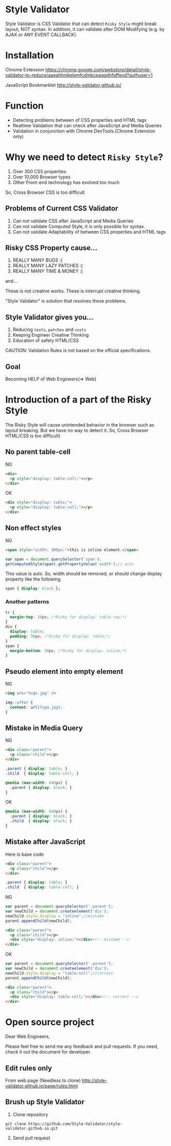 
Style Validator
============================

Style Validator is CSS Validator that can detect `Risky Style` might break layout, NOT syntax. In addition, it can validate after DOM Modifying (e.g. by AJAX or ANY EVENT CALLBACK).

# Installation

Chrome Extension
https://chrome.google.com/webstore/detail/style-validator-to-reduce/aaeahhnjkelemfcdmkcpaggdhfaffeod?authuser=1

JavaScript Bookmarklet
http://style-validator.github.io/

# Function

- Detecting problems between of CSS properties and HTML tags
- Realtime Validation that can check after JavaScript and Media Queries
- Validation in conjunction with Chrome DevTools.(Chrome Extension only)

# Why we need to detect `Risky Style`?

1. Over 300 CSS properties
2. Over 10,000 Browser types
3. Other Front-end technology has evolved too much

So, Cross Browser CSS is too difficult

## Problems of Current CSS Validator

1. Can not validate CSS after JavaScript and Media Queries
2. Can not validate Computed Style, it is only possible for syntax.
3. Can not validate Adaptability of between CSS properties and HTML tags

## Risky CSS Property cause...

1. REALLY MANY BUGS :(
2. REALLY MANY LAZY PATCHES :(
3. REALLY MANY TIME & MONEY :(

and...

These is not creative works.
These is interrupt creative thinking.

"Style Validator" is solution that resolves these problems.

## Style Validator gives you...

1. Reducing `tests`, `patches` and `costs`
2. Keeping Engineer Creative Thinking
3. Education of safety HTML/CSS

CAUTION: Validation Rules is not based on the official specifications.

## Goal

Becoming HELP of Web Engineers(=> Web)


# Introduction of a part of the Risky Style

The Risky Style will cause unintended behavior in the browser such as layout breaking. But we have no way to detect it. So, Cross Browser HTML/CSS is too difficult)

## No parent table-cell

NG
```html
<div>
  <p style="display: table-cell;"></p>
</div>
```
OK
```html
<div style="display: table;">
  <p style="display: table-cell;"></p>
</div>
```
## Non effect styles

NG
```html
<span style="width: 300px;">this is inline element.</span>
```
```js
var span = document.querySelector('span');
getComputedStyle(span).getPropertyValue('width');// auto
```
This value is auto. So, width should be removed, or should change display property like the following.

```css
span { display: block };
```

### Another patterns

```css
tr {
  margin-top: 30px; /*Risky for display: table-row;*/
}
div {
  display: table;
  padding: 30px; /*Risky for display: table;*/
}
span {
  margin-bottom: 30px; /*Risky for display: inline;*/
}
```

## Pseudo element into empty element

NG
```html
<img src="hoge.jpg" />
```
```css
img::after {
  content: url(fuga.jpg);
}
```

## Mistake in Media Query

NG
```html
<div class="parent">
  <p class="child"></p>
</div>
```
```css
.parent { display: table; }
.child  { display: table-cell; }

@media (max-width: 640px) {
  .parent { display: block; }
}
```

OK
```css
@media (max-width: 640px) {
  .parent { display: block; }
  .child  { display: block; }
}
```

## Mistake after JavaScript

Here is base code
```html
<div class="parent">
  <p class="child"></p>
</div>
```
```css
.parent { display: table; }
.child  { display: table-cell; }
```

NG
```js
var parent = document.querySelector('.parent');
var newChild = document.createelement('div');
newChild.style.display = "inline";//mistake
parent.appendChild(newChild);
```
```html
<div class="parent">
  <p class="child"></p>
  <div style="display: inline;"></div><!-- mistake -->
</div>
```

OK
```js
var parent = document.querySelector('.parent');
var newChild = document.createelement('div');
newChild.style.display = "table-cell";//correct
parent.appendChild(newChild);
```
```html
<div class="parent">
  <p class="child"></p>
  <div style="display: table-cell;"></div><!-- correct -->
</div>
```

# Open source project

Dear Web Engineers,

Please feel free to send me any feedback and pull requests.
If you need, check it out the document for developer.

## Edit rules only

From web page (Needless to clone)
http://style-validator.github.io/page/rules.html

## Brush up Style Validator

1. Clone repository
```
git clone https://github.com/Style-Validator/style-validator.github.io.git
```
2. Send pull request
